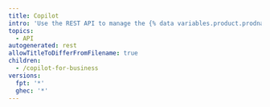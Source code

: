 ```yaml
---
title: Copilot
intro: 'Use the REST API to manage the {% data variables.product.prodname_copilot_for_business %} subscription for your organization.'
topics:
  - API
autogenerated: rest
allowTitleToDifferFromFilename: true
children:
  - /copilot-for-business
versions:
  fpt: '*'
  ghec: '*'
---
```


